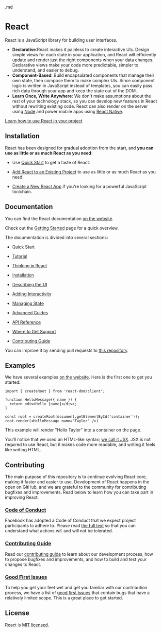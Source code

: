 .md
# React
React is a JavaScript library for building user interfaces.
* **Declarative**:React makes it painless to create interactive UIs. Design simple views for each state in your application, and React will efficiently update and render just the right components when your data changes. Declarative views make your code more predictable, simpler to understand, and easier to debug.
* **Component-Based**: Build encapsulated components that manage their own state, then compose them to make complex UIs. Since component logic is written in JavaScript instead of templates, you can easily pass rich data through your app and keep the state out of the DOM.
* **Learn Once, Write Anywhere**: We don't make assumptions about the rest of your technology stack, so you can develop new features in React without rewriting existing code. React can also render on the server using [Node](https://nodejs.org/en) and power mobile apps using [React Native](https://reactnative.dev/).

[Learn how to use React in your project](https://react.dev/learn)
## Installation
React has been designed for gradual adoption from the start, and **you can use as little or as much React as you need:**

* Use [Quick Start](https://react.dev/learn) to get a taste of React.

* [Add React to an Existing Project](https://react.dev/learn/add-react-to-an-existing-project) to use as little or as much React as you need.

* [Create a New React App](https://react.dev/learn/start-a-new-react-project) if you're looking for a powerful JavaScript toolchain.

## Documentation
You can find the React documentation [on the website](https://react.dev/).

Check out the [Getting Started](https://react.dev/learn) page for a quick overview.

The documentation is divided into several sections:
* [Quick Start](https://react.dev/learn)

* [Tutorial](https://react.dev/learn/tutorial-tic-tac-toe)

* [Thinking in React](https://react.dev/learn/thinking-in-react)

* [Installation](https://react.dev/learn/installation)

* [Describing the UI](https://react.dev/learn/describing-the-ui)

* [Adding Interactivity](https://react.dev/learn/adding-interactivity)

* [Managing State](https://react.dev/learn/managing-state)

* [Advanced Guides](https://react.dev/learn/escape-hatches)

* [API Reference](https://react.dev/reference/react)

* [Where to Get Support](https://react.dev/community)

* [Contributing Guide](https://legacy.reactjs.org/docs/how-to-contribute.html)

You can improve it by sending pull requests to [this repository](https://github.com/reactjs/react.dev).
## Examples
We have several examples [on the website](https://react.dev/). Here is the first one to get you started:
```
import { createRoot } from 'react-dom/client';

function HelloMessage({ name }) {
  return <div>Hello {name}</div>;
}

const root = createRoot(document.getElementById('container'));
root.render(<HelloMessage name="Taylor" />)
```
This example will render "Hello Taylor" into a container on the page.

You'll notice that we used an HTML-like syntax; [we call it JSX](https://react.dev/learn#writing-markup-with-jsx). JSX is not required to use React, but it makes code more readable, and writing it feels like writing HTML.
## Contributing
The main purpose of this repository is to continue evolving React core, making it faster and easier to use. Development of React happens in the open on GitHub, and we are grateful to the community for contributing bugfixes and improvements. Read below to learn how you can take part in improving React.

### [Code of Conduct](https://code.fb.com/codeofconduct)
Facebook has adopted a Code of Conduct that we expect project participants to adhere to. Please read [the full text](https://code.fb.com/codeofconduct) so that you can understand what actions will and will not be tolerated.

### [Contributing Guide](https://legacy.reactjs.org/docs/how-to-contribute.html)
Read our [contributing guide](https://legacy.reactjs.org/docs/how-to-contribute.html) to learn about our development process, how to propose bugfixes and improvements, and how to build and test your changes to React.

### [Good First Issues](https://github.com/facebook/react/labels/good%20first%20issue)
To help you get your feet wet and get you familiar with our contribution process, we have a list of [good first issues](https://github.com/facebook/react/labels/good%20first%20issue) that contain bugs that have a relatively limited scope. This is a great place to get started.

## License
React is [MIT licensed](https://github.com/facebook/react/blob/main/LICENSE).